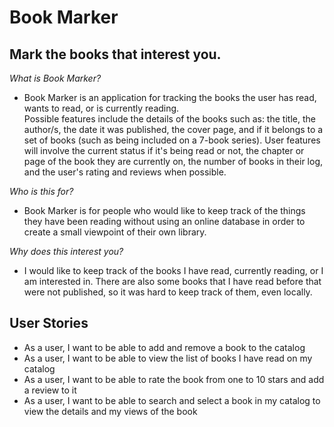 # Book Marker

## Mark the books that interest you.

*What is Book Marker?*
- Book Marker is an application for tracking the books the user has read, wants to read, or is currently reading.<br> 
Possible features include the details of the books such as: the title, the author/s, the date it was published,
the cover page, and if it belongs to a set of books (such as being included on a 7-book series). User features 
will involve the current status if it's being read or not, the chapter or page of the book they are currently on, 
the number of books in their log, and the user's rating and reviews when possible. <br>

*Who is this for?*
- Book Marker is for people who would like to keep track of the things they have been reading without using an
online database in order to create a small viewpoint of their own library.

*Why does this interest you?*
- I would like to keep track of the books I have read, currently reading, or I am interested in. There are also
some books that I have read before that were not published, so it was hard to keep track of them, even locally.

## User Stories
- As a user, I want to be able to add and remove a book to the catalog
- As a user, I want to be able to view the list of books I have read on my catalog
- As a user, I want to be able to rate the book from one to 10 stars and add a review to it
- As a user, I want to be able to search and select a book in my catalog to view the details and my views of the book

